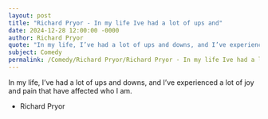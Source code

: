 ```yaml
---
layout: post
title: "Richard Pryor - In my life Ive had a lot of ups and"
date: 2024-12-28 12:00:00 -0000
author: Richard Pryor
quote: "In my life, I’ve had a lot of ups and downs, and I’ve experienced a lot of joy and pain that have affected who I am."
subject: Comedy
permalink: /Comedy/Richard Pryor/Richard Pryor - In my life Ive had a lot of ups and
---
```


In my life, I’ve had a lot of ups and downs, and I’ve experienced a lot of joy and pain that have affected who I am.

- Richard Pryor
